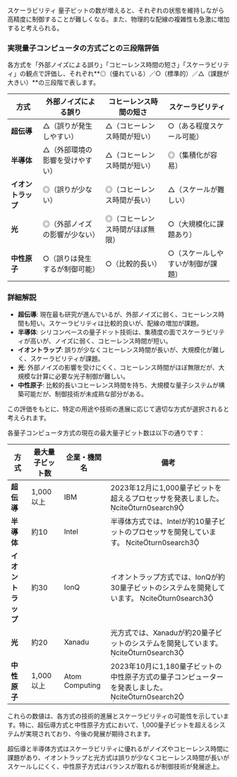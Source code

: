 スケーラビリティ
量子ビットの数が増えると、それぞれの状態を維持しながら高精度に制御することが難しくなる。また、物理的な配線の複雑性も急激に増加すると考えられる。

### 実現量子コンピュータの方式ごとの三段階評価  

各方式を「外部ノイズによる誤り」「コヒーレンス時間の短さ」「スケーラビリティ」の観点で評価し、それぞれ**◎（優れている）／○（標準的）／△（課題が大きい）**の三段階で表します。  

| 方式         | 外部ノイズによる誤り | コヒーレンス時間の短さ | スケーラビリティ |
|-------------|------------------|------------------|---------------|
| **超伝導**   | △（誤りが発生しやすい） | △（コヒーレンス時間が短い） | ○（ある程度スケール可能） |
| **半導体**   | △（外部環境の影響を受けやすい） | △（コヒーレンス時間が短い） | ◎（集積化が容易） |
| **イオントラップ** | ◎（誤りが少ない） | ◎（コヒーレンス時間が長い） | △（スケールが難しい） |
| **光**     | ◎（外部ノイズの影響が少ない） | ◎（コヒーレンス時間がほぼ無限） | ○（大規模化に課題あり） |
| **中性原子** | ○（誤りは発生するが制御可能） | ○（比較的長い） | ○（スケールしやすいが制御が課題） |

### 詳細解説  
- **超伝導**: 現在最も研究が進んでいるが、外部ノイズに弱く、コヒーレンス時間も短い。スケーラビリティは比較的良いが、配線の増加が課題。  
- **半導体**: シリコンベースの量子ドット技術は、集積度の面でスケーラビリティが高いが、ノイズに弱く、コヒーレンス時間が短い。  
- **イオントラップ**: 誤りが少なくコヒーレンス時間が長いが、大規模化が難しく、スケーラビリティが課題。  
- **光**: 外部ノイズの影響を受けにくく、コヒーレンス時間がほぼ無限だが、大規模な計算に必要な光子制御が難しい。  
- **中性原子**: 比較的長いコヒーレンス時間を持ち、大規模な量子システムが構築可能だが、制御技術が未成熟な部分がある。  

この評価をもとに、特定の用途や技術の進展に応じて適切な方式が選択されると考えられます。


各量子コンピュータ方式の現在の最大量子ビット数は以下の通りです：

| 方式             | 最大量子ビット数 | 企業・機関名 | 備考 |
|------------------|----------------|-------------|------|
| **超伝導**       | 1,000以上       | IBM         | 2023年12月に1,000量子ビットを超えるプロセッサを発表しました。 citeturn0search9 |
| **半導体**       | 約10            | Intel       | 半導体方式では、Intelが約10量子ビットのプロセッサを開発しています。 citeturn0search3 |
| **イオントラップ** | 約30            | IonQ        | イオントラップ方式では、IonQが約30量子ビットのシステムを開発しています。 citeturn0search3 |
| **光**           | 約20            | Xanadu      | 光方式では、Xanaduが約20量子ビットのシステムを開発しています。 citeturn0search3 |
| **中性原子**     | 1,000以上       | Atom Computing | 2023年10月に1,180量子ビットの中性原子方式の量子コンピューターを発表しました。 citeturn0search2 |

これらの数値は、各方式の技術的進展とスケーラビリティの可能性を示しています。特に、超伝導方式と中性原子方式において、1,000量子ビットを超えるシステムが実現されており、今後の発展が期待されます。 


超伝導と半導体方式はスケーラビリティに優れるがノイズやコヒーレンス時間に課題があり、イオントラップと光方式は誤りが少なくコヒーレンス時間が長いがスケールしにくく、中性原子方式はバランスが取れるが制御技術が発展途上。
